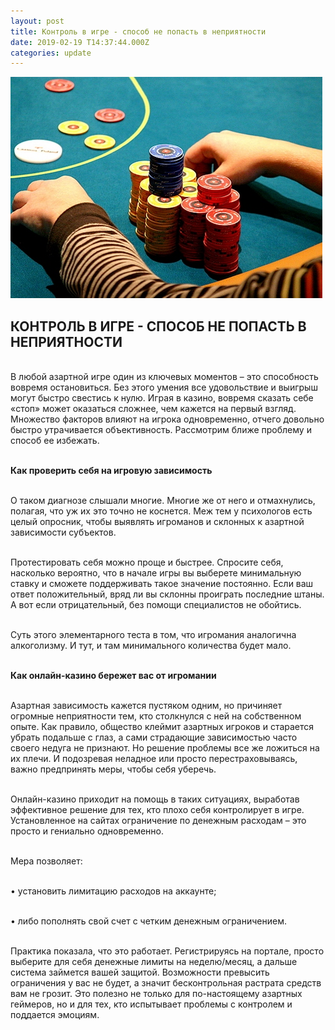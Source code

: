 ```yaml
---
layout: post
title: Контроль в игре - способ не попасть в неприятности
date: 2019-02-19 T14:37:44.000Z
categories: update
---
```


<img src="/images/fulls/control.jpg" class="fit image"> 


## КОНТРОЛЬ В ИГРЕ - СПОСОБ НЕ ПОПАСТЬ В НЕПРИЯТНОСТИ

<br>В любой азартной игре один из ключевых моментов – это способность вовремя остановиться. Без этого умения все удовольствие и выигрыш могут быстро свестись к нулю. Играя в казино, вовремя сказать себе «стоп» может оказаться сложнее, чем кажется на первый взгляд. Множество факторов влияют на игрока одновременно, отчего довольно быстро утрачивается объективность. Рассмотрим ближе проблему и способ ее избежать.

<br><strong>Как проверить себя на игровую зависимость</strong>

<br>О таком диагнозе слышали многие. Многие же от него и отмахнулись, полагая, что уж их это точно не коснется. Меж тем у психологов есть целый опросник, чтобы выявлять игроманов и склонных к азартной зависимости субъектов.

<br>Протестировать себя можно проще и быстрее. Спросите себя, насколько вероятно, что в начале игры вы выберете минимальную ставку и сможете поддерживать такое значение постоянно. Если ваш ответ положительный, вряд ли вы склонны проиграть последние штаны. А вот если отрицательный, без помощи специалистов не обойтись.

<br>Суть этого элементарного теста в том, что игромания аналогична алкоголизму. И тут, и там минимального количества будет мало.

<br><strong>Как онлайн-казино бережет вас от игромании</strong>

<br>Азартная зависимость кажется пустяком одним, но причиняет огромные неприятности тем, кто столкнулся с ней на собственном опыте. Как правило, общество клеймит азартных игроков и старается убрать подальше с глаз, а сами страдающие зависимостью часто своего недуга не признают. Но решение проблемы все же ложиться на их плечи. И подозревая неладное или просто перестраховываясь, важно предпринять меры, чтобы себя уберечь.

<br>Онлайн-казино приходит на помощь в таких ситуациях, выработав эффективное решение для тех, кто плохо себя контролирует в игре. Установленное на сайтах ограничение по денежным расходам – это просто и гениально одновременно.

<br>Мера позволяет:

<br>•	установить лимитацию расходов на аккаунте;

<br>•	либо пополнять свой счет с четким денежным ограничением.

<br>Практика показала, что это работает. Регистрируясь на портале, просто выберите для себя денежные лимиты на неделю/месяц, а дальше система займется вашей защитой. Возможности превысить ограничения у вас не будет, а значит бесконтрольная растрата средств вам не грозит. Это полезно не только для по-настоящему азартных геймеров, но и для тех, кто испытывает проблемы с контролем и поддается эмоциям.   
